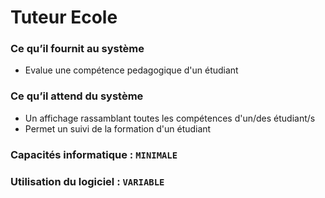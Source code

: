 # Tuteur Ecole

### Ce qu’il fournit au système
- Evalue une compétence pedagogique d'un étudiant

### Ce qu’il attend du système
- Un affichage rassamblant toutes les compétences d'un/des étudiant/s
- Permet un suivi de la formation d'un étudiant

### Capacités informatique : ``` MINIMALE ```

### Utilisation du logiciel : ``` VARIABLE ```
